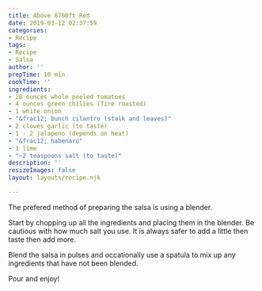 ```yaml
---
title: Above 8700ft Red
date: 2019-03-12 02:37:59
categories:
- Recipe
tags:
- Recipe
- Salsa
author: ''
prepTime: 10 min
cookTime: ''
ingredients:
- 28 ounces whole peeled tomatoes
- 4 ounces green chilies (fire roasted)
- 1 white onion
- "&frac12; bunch cilantro (stalk and leaves)"
- 2 cloves garlic (to taste)
- 1 - 2 jalapeno (depends on heat)
- "&frac12; habenaro"
- 1 lime
- "~2 teaspoons salt (to taste)"
description: ''
resizeImages: false
layout: layouts/recipe.njk

---
```


The prefered method of preparing the salsa is using a blender.

Start by chopping up all the ingredients and placing them in the blender. Be cautious with how much salt you use. It is always safer to add a little then taste then add more.

Blend the salsa in pulses and occationally use a spatula to mix up any ingredients that have not been blended.

Pour and enjoy!